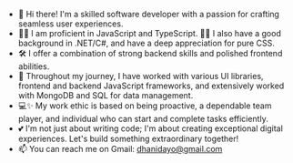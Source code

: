 - 👋 Hi there! I'm a skilled software developer with a passion for crafting seamless user experiences.
- 👩‍💻 I am proficient in JavaScript and TypeScript. 👩‍💻 I also have a good background in .NET/C#, and have a deep appreciation for pure CSS. 
- 🛠️ I offer a combination of strong backend skills and polished frontend abilities.
- 🚀 Throughout my journey, I have worked with various UI libraries, frontend and backend JavaScript frameworks, and extensively worked with MongoDB and SQL for data management. 
- 💻✨ My work ethic is based on being proactive, a dependable team player, and individual who can start and complete tasks efficiently. 
- 💕 I'm not just about writing code; I'm about creating exceptional digital experiences. Let's build something extraordinary together!
- 📫 You can reach me on Gmail: dhanidayo@gmail.com

<!---
Dhanidayo/Dhanidayo is a ✨ special ✨ repository because its `README.md` (this file) appears on your GitHub profile.
You can click the Preview link to take a look at your changes.
--->
